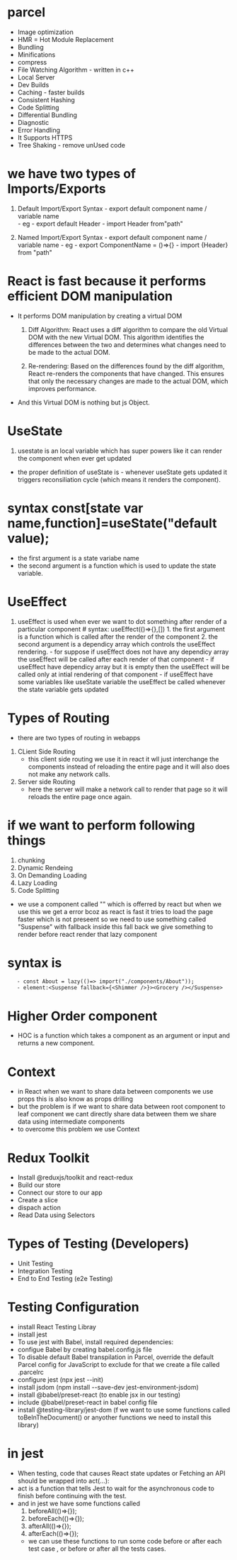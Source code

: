 # parcel

- Image optimization
- HMR = Hot Module Replacement
- Bundling
- Minifications
- compress
- File Watching Algorithm - written in c++
- Local Server
- Dev Builds
- Caching - faster builds
- Consistent Hashing
- Code Splitting
- Differential Bundling
- Diagnostic
- Error Handling
- It Supports HTTPS 
- Tree Shaking - remove unUsed code


# we have two types of Imports/Exports

1. Default Import/Export
   Syntax   -   export default component name / variable name  
            -  eg - export default Header
            -   import Header from"path"

2. Named Import/Export 
  Syntax   -   export default component name / variable name
           -   eg - export ComponentName = ()=>{}
           -   import {Header} from "path"


# React is fast because it performs efficient DOM manipulation 

  - It performs DOM manipulation by creating a virtual DOM 

    1. Diff Algorithm: React uses a diff algorithm to compare the old Virtual DOM with the new Virtual DOM. This algorithm identifies the differences between the two and determines what changes need to be made to the actual DOM.

    2. Re-rendering: Based on the differences found by the diff algorithm, React re-renders the components that have changed. This ensures that only the necessary changes are made to the actual DOM, which improves performance.

  - And this Virtual DOM is nothing but js Object.

# UseState 

  1. usestate is an local variable which has super powers like it can render the component when ever get updated
  - the proper definition of useState is - whenever useState gets updated it triggers reconsiliation cycle (which means it renders the component).
   # syntax const[state var name,function]=useState("default value);
   - the first argument is a state variabe name
   - the second argument is a function which is used to update the state variable. 

# UseEffect

  1. useEffect is used when ever we want to dot something after render of a particular component
    # syntax: useEffect(()=>{},[])
    1. the first argument is a function which is called after the render of the component
    2. the second argument is a dependicy array which controls the useEffect rendering.
    -  for suppose if useEffect does not have any dependicy array the useEffect will be called after each render of that component
    - if useEffect have dependicy array but it is empty then the useEffect will be called only at intial rendering of that component
    - if useEffect have some variables like useState variable the useEffect be called whenever the state variable gets updated

# Types of Routing
  - there are two types of routing in webapps
  1. CLient Side Routing
      - this client side routing we use it in react it wll just interchange the components instead of reloading the entire page and it will also does not make any network calls.
  2. Server side Routing
      - here the server will make a network call to render that page so it will reloads the entire page once again.
      
# if we want to perform following things 
   1. chunking
   2. Dynamic Rendeing
   3. On Demanding Loading
   4. Lazy Loading
   5. Code Splitting

   - we use a component called "<Lazy></Lazy>" which is offerred by react but when we use this we get a error bcoz as react is fast it tries to load the page faster which is not preseent so we need to use something called "Suspense" with fallback inside this fall back we give something to render before react render that lazy component 
   # syntax is 
       - const About = lazy(()=> import("./components/About"));
       - element:<Suspense fallback={<Shimmer />}><Grocery /></Suspense> 

# Higher Order component
  - HOC is a function which takes a component as an argument or input and returns a new component.

# Context
 - in React when we want to share data between components we use props this is also know as props drilling 
 - but the problem is if we want to share data between root component to leaf component we cant directly share data between them we share data using intermediate components 
 - to overcome this problem we use Context 


# Redux Toolkit
 - Install @reduxjs/toolkit and react-redux
 - Build our store
 - Connect our store to our app
 - Create a slice
 - dispach action
 - Read Data using Selectors
 
 # Types of Testing (Developers)
  - Unit Testing
  - Integration Testing
  - End to End Testing (e2e Testing)

 # Testing Configuration
  - install React Testing Libray
  - install jest
  - To use jest with Babel, install required dependencies:
  - configue Babel by creating babel.config.js file 
  - To disable default Babel transpilation in Parcel, override the default Parcel config for JavaScript to exclude for that we create a file called .parcelrc
  - configure jest (npx jest --init)
  - install jsdom (npm install --save-dev jest-environment-jsdom)
  - install @babel/preset-react (to enable jsx in our testing)
  - include @babel/preset-react in babel config file
  - install @testing-library/jest-dom (f we want to use some functions called toBeInTheDocument() or anyother functions we need to install this library)

# in jest
  - When testing, code that causes React state updates or Fetching an API  should be wrapped into act(...):
  - act is a function that tells Jest to wait for the asynchronous code to finish before continuing with the test.
  - and in jest we have some functions called 
     1. beforeAll(()=>{});
     2. beforeEach(()=>{});
     3. afterAll(()=>{});
     4. afterEach(()=>{});
     - we can use these functions to run some code before or after each test case , or before or after all the tests cases.
